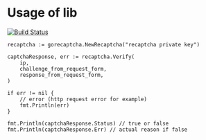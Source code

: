 # Usage of lib

[![Build Status](https://travis-ci.org/kamilbiela/gorecaptcha.svg?branch=master)](https://travis-ci.org/kamilbiela/gorecaptcha)

```
recaptcha := gorecaptcha.NewRecaptcha("recaptcha private key")

captchaResponse, err := recaptcha.Verify(
	ip,
	challenge_from_request_form,
	response_from_request_form,
)

if err != nil {
	// error (http request error for example)
	fmt.Println(err)
}

fmt.Println(captchaResponse.Status) // true or false
fmt.Println(captchaResponse.Err) // actual reason if false
```
